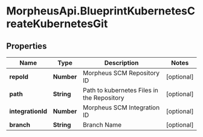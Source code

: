 # MorpheusApi.BlueprintKubernetesCreateKubernetesGit

## Properties

Name | Type | Description | Notes
------------ | ------------- | ------------- | -------------
**repoId** | **Number** | Morpheus SCM Repository ID | [optional] 
**path** | **String** | Path to kubernetes Files in the Repository | [optional] 
**integrationId** | **Number** | Morpheus SCM Integration ID | [optional] 
**branch** | **String** | Branch Name | [optional] 


